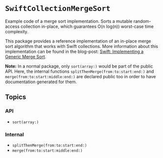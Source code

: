 # ``SwiftCollectionMergeSort``

Example code of a merge sort implementation. Sorts a mutable random-access
collection in-place, which guarantees O(n log(n)) worst-case time complexity.

This package provides a reference implementation of an in-place merge sort
algorithm that works with Swift collections. More information about this
implementation can be found in the blog-post:
[Swift: Implementing a Generic Merge Sort](https://indie.kim/post/1-swift-collection-merge-sort).

**Note:** In a normal package, only ``sort(array:)`` would be part of the
public API. Here, the internal functions ``splitThenMerge(from:to:start:end:)``
and ``merge(from:to:start:middle:end:)`` are declared public too in order to
have documentation generated for them.

## Topics

### API

- ``sort(array:)``

### Internal

- ``splitThenMerge(from:to:start:end:)``
- ``merge(from:to:start:middle:end:)``
